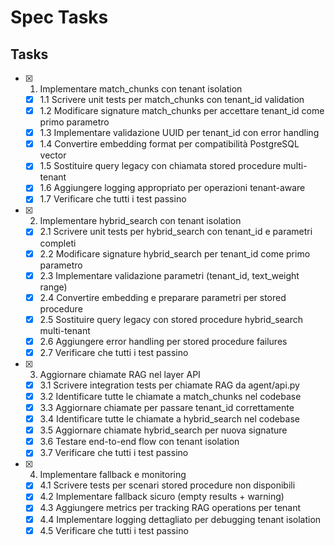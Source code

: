 # Spec Tasks

## Tasks

- [x] 1. Implementare match_chunks con tenant isolation
  - [x] 1.1 Scrivere unit tests per match_chunks con tenant_id validation
  - [x] 1.2 Modificare signature match_chunks per accettare tenant_id come primo parametro
  - [x] 1.3 Implementare validazione UUID per tenant_id con error handling
  - [x] 1.4 Convertire embedding format per compatibilità PostgreSQL vector
  - [x] 1.5 Sostituire query legacy con chiamata stored procedure multi-tenant
  - [x] 1.6 Aggiungere logging appropriato per operazioni tenant-aware
  - [x] 1.7 Verificare che tutti i test passino

- [x] 2. Implementare hybrid_search con tenant isolation
  - [x] 2.1 Scrivere unit tests per hybrid_search con tenant_id e parametri completi
  - [x] 2.2 Modificare signature hybrid_search per tenant_id come primo parametro
  - [x] 2.3 Implementare validazione parametri (tenant_id, text_weight range)
  - [x] 2.4 Convertire embedding e preparare parametri per stored procedure
  - [x] 2.5 Sostituire query legacy con stored procedure hybrid_search multi-tenant
  - [x] 2.6 Aggiungere error handling per stored procedure failures
  - [x] 2.7 Verificare che tutti i test passino

- [x] 3. Aggiornare chiamate RAG nel layer API
  - [x] 3.1 Scrivere integration tests per chiamate RAG da agent/api.py
  - [x] 3.2 Identificare tutte le chiamate a match_chunks nel codebase
  - [x] 3.3 Aggiornare chiamate per passare tenant_id correttamente
  - [x] 3.4 Identificare tutte le chiamate a hybrid_search nel codebase
  - [x] 3.5 Aggiornare chiamate hybrid_search per nuova signature
  - [x] 3.6 Testare end-to-end flow con tenant isolation
  - [x] 3.7 Verificare che tutti i test passino

- [x] 4. Implementare fallback e monitoring
  - [x] 4.1 Scrivere tests per scenari stored procedure non disponibili
  - [x] 4.2 Implementare fallback sicuro (empty results + warning)
  - [x] 4.3 Aggiungere metrics per tracking RAG operations per tenant
  - [x] 4.4 Implementare logging dettagliato per debugging tenant isolation
  - [x] 4.5 Verificare che tutti i test passino
